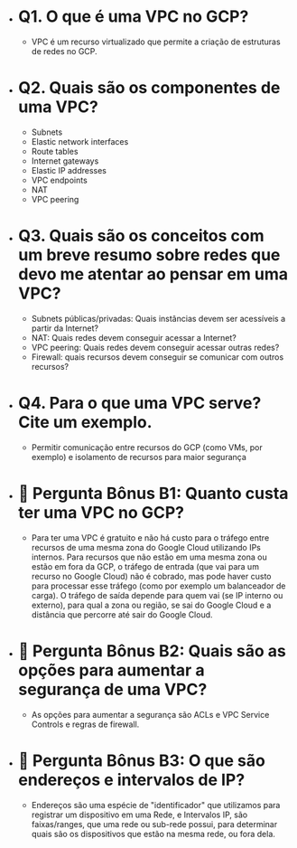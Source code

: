 - #  Q1. O que é uma VPC no GCP?
   - VPC é um recurso virtualizado que permite a criação de estruturas de redes no GCP.
  
- # Q2. Quais são os componentes de uma VPC?
   - Subnets
   - Elastic network interfaces
   - Route tables
   - Internet gateways
   - Elastic IP addresses
   - VPC endpoints
   - NAT
   - VPC peering
 
- # Q3. Quais são os conceitos com um breve resumo sobre redes que devo me atentar ao pensar em uma VPC?
   - Subnets públicas/privadas: Quais instâncias devem ser acessíveis a partir da Internet?
   - NAT: Quais redes devem conseguir acessar a Internet?
   - VPC peering: Quais redes devem conseguir acessar outras redes?
   - Firewall: quais recursos devem conseguir se comunicar com outros recursos?
  
- # Q4. Para o que uma VPC serve? Cite um exemplo.
  - Permitir comunicação entre recursos do GCP (como VMs, por exemplo) e isolamento de recursos para maior segurança

- # 🚀 Pergunta Bônus B1: Quanto custa ter uma VPC no GCP?
  - Para ter uma VPC é gratuito e não há custo para o tráfego entre recursos de uma mesma zona do Google Cloud utilizando IPs internos. Para recursos que não estão em uma mesma zona ou estão em fora da GCP, o tráfego de entrada (que vai para um recurso no Google Cloud) não é cobrado, mas pode haver custo para processar esse tráfego (como por exemplo um balanceador de carga). O tráfego de saída depende para quem vai (se IP interno ou externo), para qual a zona ou região, se sai do Google Cloud e a distância que percorre até sair do Google Cloud.

- # 🚀 Pergunta Bônus B2: Quais são as opções para aumentar a segurança de uma VPC?
   - As opções para aumentar a segurança são ACLs e VPC Service Controls e regras de firewall.
  
- # 🚀 Pergunta Bônus B3: O que são endereços e intervalos de IP?
   - Endereços são uma espécie de "identificador" que utilizamos para registrar um dispositivo em uma Rede, e Intervalos IP, são faixas/ranges, que uma rede ou sub-rede possui, para determinar quais são os dispositivos que estão na mesma rede, ou fora dela.
